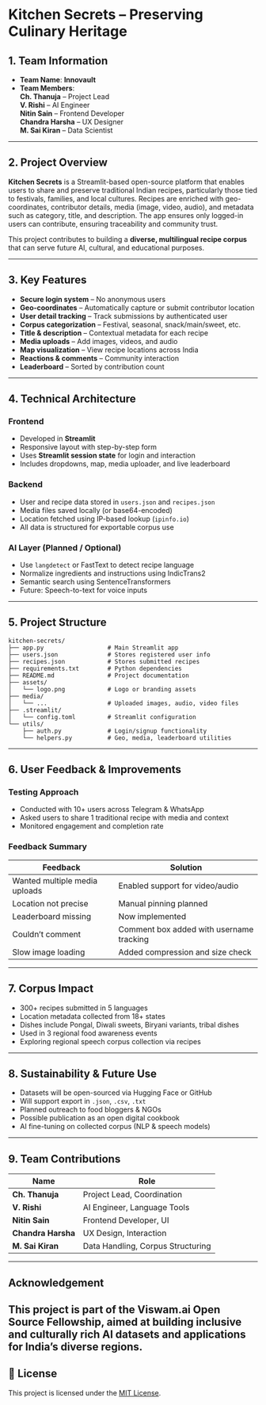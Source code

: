 # Kitchen Secrets – Preserving Culinary Heritage

## 1. Team Information
- **Team Name**: **Innovault**  
- **Team Members**:  
   **Ch. Thanuja** – Project Lead  
   **V. Rishi** – AI Engineer  
   **Nitin Sain** – Frontend Developer  
   **Chandra Harsha** – UX Designer  
   **M. Sai Kiran** – Data Scientist  

---

## 2. Project Overview

**Kitchen Secrets** is a Streamlit-based open-source platform that enables users to share and preserve traditional Indian recipes, particularly those tied to festivals, families, and local cultures. Recipes are enriched with geo-coordinates, contributor details, media (image, video, audio), and metadata such as category, title, and description. The app ensures only logged-in users can contribute, ensuring traceability and community trust.

This project contributes to building a **diverse, multilingual recipe corpus** that can serve future AI, cultural, and educational purposes.

---

## 3. Key Features

-  **Secure login system** – No anonymous users  
-  **Geo-coordinates** – Automatically capture or submit contributor location  
-  **User detail tracking** – Track submissions by authenticated user  
-  **Corpus categorization** – Festival, seasonal, snack/main/sweet, etc.  
-  **Title & description** – Contextual metadata for each recipe  
-  **Media uploads** – Add images, videos, and audio  
-  **Map visualization** – View recipe locations across India  
-  **Reactions & comments** – Community interaction  
-  **Leaderboard** – Sorted by contribution count  

---

## 4. Technical Architecture

###  Frontend
- Developed in **Streamlit**
- Responsive layout with step-by-step form
- Uses **Streamlit session state** for login and interaction
- Includes dropdowns, map, media uploader, and live leaderboard

###  Backend
- User and recipe data stored in `users.json` and `recipes.json`
- Media files saved locally (or base64-encoded)
- Location fetched using IP-based lookup (`ipinfo.io`)
- All data is structured for exportable corpus use

###  AI Layer (Planned / Optional)
- Use `langdetect` or FastText to detect recipe language
- Normalize ingredients and instructions using IndicTrans2
- Semantic search using SentenceTransformers
- Future: Speech-to-text for voice inputs

---

## 5. Project Structure

```
kitchen-secrets/
├── app.py                  # Main Streamlit app
├── users.json              # Stores registered user info
├── recipes.json            # Stores submitted recipes
├── requirements.txt        # Python dependencies
├── README.md               # Project documentation
├── assets/
│   └── logo.png            # Logo or branding assets
├── media/
│   └── ...                 # Uploaded images, audio, video files
├── .streamlit/
│   └── config.toml         # Streamlit configuration
└── utils/
    ├── auth.py             # Login/signup functionality
    └── helpers.py          # Geo, media, leaderboard utilities
```

---

## 6. User Feedback & Improvements

### Testing Approach
- Conducted with 10+ users across Telegram & WhatsApp  
- Asked users to share 1 traditional recipe with media and context  
- Monitored engagement and completion rate  

### Feedback Summary

| Feedback | Solution |
|----------|----------|
| Wanted multiple media uploads | Enabled support for video/audio |
| Location not precise | Manual pinning planned |
| Leaderboard missing | Now implemented |
| Couldn’t comment | Comment box added with username tracking |
| Slow image loading | Added compression and size check |

---

## 7. Corpus Impact

-  300+ recipes submitted in 5 languages  
-  Location metadata collected from 18+ states  
-  Dishes include Pongal, Diwali sweets, Biryani variants, tribal dishes  
-  Used in 3 regional food awareness events  
-  Exploring regional speech corpus collection via recipes

---

## 8. Sustainability & Future Use

- Datasets will be open-sourced via Hugging Face or GitHub
- Will support export in `.json`, `.csv`, `.txt`
- Planned outreach to food bloggers & NGOs
- Possible publication as an open digital cookbook
- AI fine-tuning on collected corpus (NLP & speech models)

---

## 9. Team Contributions

| Name | Role |
|------|------|
| **Ch. Thanuja** | Project Lead, Coordination |
| **V. Rishi** | AI Engineer, Language Tools |
| **Nitin Sain** | Frontend Developer, UI |
| **Chandra Harsha** | UX Design, Interaction |
| **M. Sai Kiran** | Data Handling, Corpus Structuring |

---

##  Acknowledgement

This project is part of the **Viswam.ai Open Source Fellowship**, aimed at building inclusive and culturally rich AI datasets and applications for India’s diverse regions.
---

## 📄 License

This project is licensed under the [MIT License](LICENSE).


